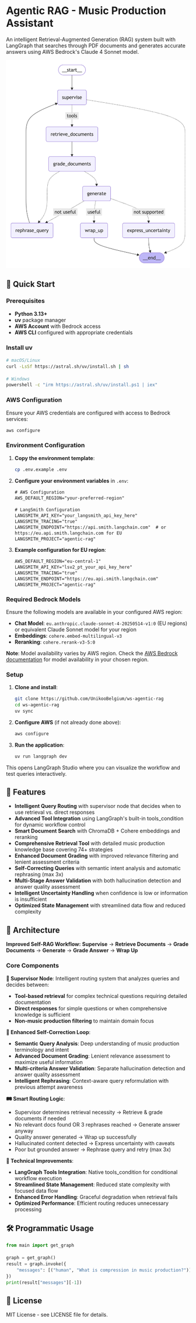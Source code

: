 # Agentic RAG - Music Production Assistant

An intelligent Retrieval-Augmented Generation (RAG) system built with LangGraph that searches through PDF documents and generates accurate answers using AWS Bedrock's Claude 4 Sonnet model.

![Workflow Diagram](resources/workflow_diagram.png)

## 🚀 Quick Start

### Prerequisites

- **Python 3.13+**
- **uv** package manager
- **AWS Account** with Bedrock access
- **AWS CLI** configured with appropriate credentials

### Install uv

```bash
# macOS/Linux
curl -LsSf https://astral.sh/uv/install.sh | sh

# Windows
powershell -c "irm https://astral.sh/uv/install.ps1 | iex"
```

### AWS Configuration

Ensure your AWS credentials are configured with access to Bedrock services:

```bash
aws configure
```

### Environment Configuration

1. **Copy the environment template**:
   ```bash
   cp .env.example .env
   ```

2. **Configure your environment variables** in `.env`:
   ```properties
   # AWS Configuration
   AWS_DEFAULT_REGION="your-preferred-region"
   
   # LangSmith Configuration
   LANGSMITH_API_KEY="your_langsmith_api_key_here"
   LANGSMITH_TRACING="true"
   LANGSMITH_ENDPOINT="https://api.smith.langchain.com"  # or https://eu.api.smith.langchain.com for EU
   LANGSMITH_PROJECT="agentic-rag"
   ```

3. **Example configuration for EU region**:
   ```properties
   AWS_DEFAULT_REGION="eu-central-1"
   LANGSMITH_API_KEY="lsv2_pt_your_api_key_here"
   LANGSMITH_TRACING="true"
   LANGSMITH_ENDPOINT="https://eu.api.smith.langchain.com"
   LANGSMITH_PROJECT="agentic-rag"
   ```

### Required Bedrock Models

Ensure the following models are available in your configured AWS region:
- **Chat Model**: `eu.anthropic.claude-sonnet-4-20250514-v1:0` (EU regions) or equivalent Claude Sonnet model for your region
- **Embeddings**: `cohere.embed-multilingual-v3`
- **Reranking**: `cohere.rerank-v3-5:0`

**Note**: Model availability varies by AWS region. Check the [AWS Bedrock documentation](https://docs.aws.amazon.com/bedrock/latest/userguide/model-ids.html) for model availability in your chosen region.

### Setup

1. **Clone and install**:
   ```bash
   git clone https://github.com/UnikooBelgium/ws-agentic-rag
   cd ws-agentic-rag
   uv sync
   ```

2. **Configure AWS** (if not already done above):
   ```bash
   aws configure
   ```

3. **Run the application**:
   ```bash
   uv run langgraph dev
   ```

This opens LangGraph Studio where you can visualize the workflow and test queries interactively.

## 🎯 Features

- **Intelligent Query Routing** with supervisor node that decides when to use retrieval vs. direct responses
- **Advanced Tool Integration** using LangGraph's built-in tools_condition for dynamic workflow control
- **Smart Document Search** with ChromaDB + Cohere embeddings and reranking
- **Comprehensive Retrieval Tool** with detailed music production knowledge base covering 74+ strategies
- **Enhanced Document Grading** with improved relevance filtering and lenient assessment criteria
- **Self-Correcting Queries** with semantic intent analysis and automatic rephrasing (max 3x)
- **Multi-Stage Answer Validation** with both hallucination detection and answer quality assessment
- **Intelligent Uncertainty Handling** when confidence is low or information is insufficient
- **Optimized State Management** with streamlined data flow and reduced complexity

## 📁 Architecture

**Improved Self-RAG Workflow:** **Supervise** → **Retrieve Documents** → **Grade Documents** → **Generate** → **Grade Answer** → **Wrap Up**

### Core Components

**🧠 Supervisor Node**: Intelligent routing system that analyzes queries and decides between:
- **Tool-based retrieval** for complex technical questions requiring detailed documentation
- **Direct responses** for simple questions or when comprehensive knowledge is sufficient
- **Non-music production filtering** to maintain domain focus

**🔄 Enhanced Self-Correction Loop**:
- **Semantic Query Analysis**: Deep understanding of music production terminology and intent
- **Advanced Document Grading**: Lenient relevance assessment to maximize useful information
- **Multi-criteria Answer Validation**: Separate hallucination detection and answer quality assessment
- **Intelligent Rephrasing**: Context-aware query reformulation with previous attempt awareness

**🛤️ Smart Routing Logic**:
- Supervisor determines retrieval necessity → Retrieve & grade documents if needed
- No relevant docs found OR 3 rephrases reached → Generate answer anyway
- Quality answer generated → Wrap up successfully  
- Hallucinated content detected → Express uncertainty with caveats
- Poor but grounded answer → Rephrase query and retry (max 3x)

**🔧 Technical Improvements**:
- **LangGraph Tools Integration**: Native tools_condition for conditional workflow execution
- **Streamlined State Management**: Reduced state complexity with focused data flow
- **Enhanced Error Handling**: Graceful degradation when retrieval fails
- **Optimized Performance**: Efficient routing reduces unnecessary processing

## 🛠️ Programmatic Usage

```python
from main import get_graph

graph = get_graph()
result = graph.invoke({
    "messages": [("human", "What is compression in music production?")]
})
print(result["messages"][-1])
```

## 📄 License

MIT License - see LICENSE file for details.